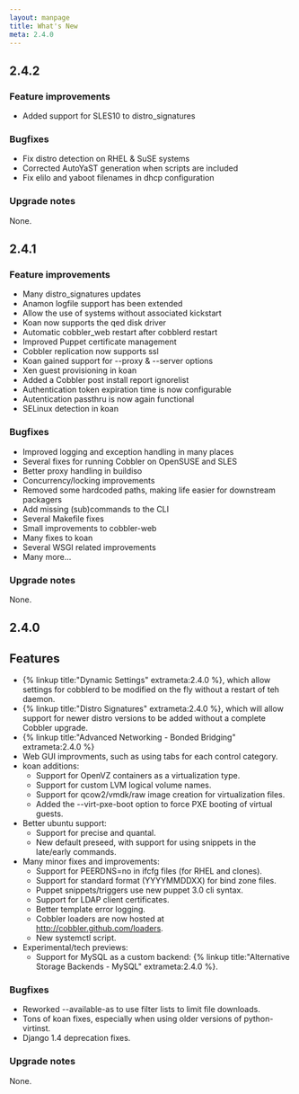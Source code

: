 ```yaml
---
layout: manpage
title: What's New
meta: 2.4.0
---
```


## 2.4.2

### Feature improvements

- Added support for SLES10 to distro_signatures

### Bugfixes

- Fix distro detection on RHEL & SuSE systems
- Corrected AutoYaST generation when scripts are included
- Fix elilo and yaboot filenames in dhcp configuration

### Upgrade notes

None.

## 2.4.1

### Feature improvements

- Many distro_signatures updates
- Anamon logfile support has been extended
- Allow the use of systems without associated kickstart
- Koan now supports the qed disk driver
- Automatic cobbler_web restart after cobblerd restart
- Improved Puppet certificate management
- Cobbler replication now supports ssl
- Koan gained support for --proxy & --server options
- Xen guest provisioning in koan
- Added a Cobbler post install report ignorelist
- Authentication token expiration time is now configurable
- Autentication passthru is now again functional
- SELinux detection in koan

### Bugfixes

- Improved logging and exception handling in many places
- Several fixes for running Cobbler on OpenSUSE and SLES
- Better proxy handling in buildiso
- Concurrency/locking improvements
- Removed some hardcoded paths, making life easier for downstream packagers
- Add missing (sub)commands to the CLI
- Several Makefile fixes
- Small improvements to cobbler-web
- Many fixes to koan
- Several WSGI related improvements
- Many more...

### Upgrade notes

None.

## 2.4.0

## Features

- {% linkup title:"Dynamic Settings" extrameta:2.4.0 %}, which allow settings for cobblerd to be modified on the fly without a restart of teh daemon.
- {% linkup title:"Distro Signatures" extrameta:2.4.0 %}, which will allow support for newer distro versions to be added without a complete Cobbler upgrade.
- {% linkup title:"Advanced Networking - Bonded Bridging" extrameta:2.4.0 %}
- Web GUI improvments, such as using tabs for each control category.
- koan additions:
    * Support for OpenVZ containers as a virtualization type.
    * Support for custom LVM logical volume names.
    * Support for qcow2/vmdk/raw image creation for virtualization files.
    * Added the --virt-pxe-boot option to force PXE booting of virtual guests.
- Better ubuntu support:
    * Support for precise and quantal.
    * New default preseed, with support for using snippets in the late/early commands.
- Many minor fixes and improvements:
    * Support for PEERDNS=no in ifcfg files (for RHEL and clones).
    * Support for standard format (YYYYMMDDXX) for bind zone files.
    * Puppet snippets/triggers use new puppet 3.0 cli syntax.
    * Support for LDAP client certificates.
    * Better template error logging.
    * Cobbler loaders are now hosted at http://cobbler.github.com/loaders.
    * New systemctl script.
- Experimental/tech previews:
    * Support for MySQL as a custom backend: {% linkup title:"Alternative Storage Backends - MySQL" extrameta:2.4.0 %}.

### Bugfixes

- Reworked --available-as to use filter lists to limit file downloads.
- Tons of koan fixes, especially when using older versions of python-virtinst.
- Django 1.4 deprecation fixes.

### Upgrade notes

None.
